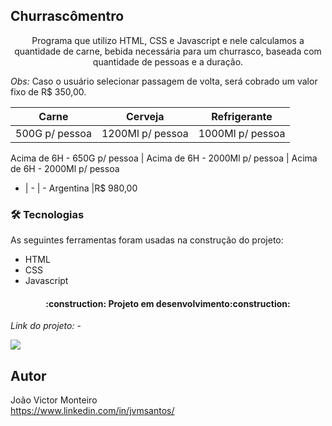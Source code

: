 ## Churrascômentro

<p align="center">Programa que utilizo HTML, CSS e Javascript e nele calculamos a quantidade de carne, bebida necessária para um churrasco, baseada com quantidade de pessoas e a duração.</p>

*Obs:* Caso o usuário selecionar passagem de volta, será cobrado um valor fixo de R$ 350,00.

Carne | Cerveja | Refrigerante
:-------: | :------: | :------:
500G p/ pessoa |1200Ml p/ pessoa |1000Ml p/ pessoa

Acima de 6H - 650G p/ pessoa | Acima de 6H - 2000Ml p/ pessoa  | Acima de 6H - 2000Ml p/ pessoa
- | - | -
Argentina |R$ 980,00

### 🛠 Tecnologias

As seguintes ferramentas foram usadas na construção do projeto:

- HTML
- CSS
- Javascript

<h4 align="center"> 
	:construction: Projeto em desenvolvimento:construction:
</h4>

*Link do projeto:* -

![](-)

## Autor
João Victor Monteiro <br />
https://www.linkedin.com/in/jvmsantos/